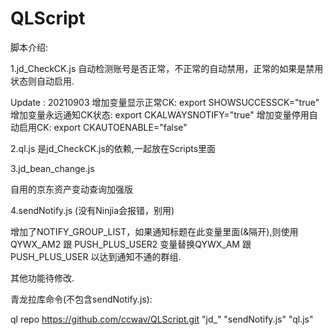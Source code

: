 # QLScript

脚本介绍:

1.jd_CheckCK.js
自动检测账号是否正常，不正常的自动禁用，正常的如果是禁用状态则自动启用.

Update : 20210903
增加变量显示正常CK:  export SHOWSUCCESSCK="true"
增加变量永远通知CK状态:  export CKALWAYSNOTIFY="true"
增加变量停用自动启用CK:  export CKAUTOENABLE="false"

2.ql.js 是jd_CheckCK.js的依赖,一起放在Scripts里面


3.jd_bean_change.js

自用的京东资产变动查询加强版

4.sendNotify.js (没有Ninjia会报错，别用)

增加了NOTIFY_GROUP_LIST，如果通知标题在此变量里面(&隔开),则使用 QYWX_AM2 跟 PUSH_PLUS_USER2 变量替换QYWX_AM 跟 PUSH_PLUS_USER 以达到通知不通的群组.

其他功能待修改.

青龙拉库命令(不包含sendNotify.js):

ql repo https://github.com/ccwav/QLScript.git "jd_" "sendNotify.js" "ql.js"

